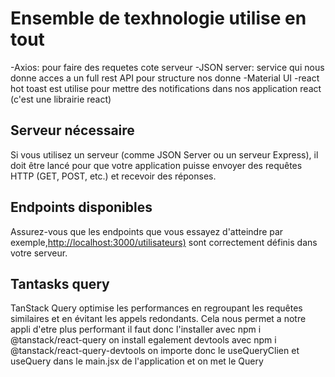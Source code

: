 
# Ensemble de texhnologie utilise en tout

-Axios: pour faire des requetes cote serveur
-JSON server: service qui nous donne acces a un full rest API pour structure nos donne
-Material UI
-react hot toast est utilise pour mettre des notifications dans nos application react (c'est une librairie react)

## Serveur nécessaire

Si vous utilisez un serveur (comme JSON Server ou un serveur Express), il doit être lancé pour que votre application puisse envoyer des requêtes HTTP (GET, POST, etc.) et recevoir des réponses.

## Endpoints disponibles

Assurez-vous que les endpoints que vous essayez d'atteindre par exemple,<http://localhost:3000/utilisateurs)> sont correctement définis dans votre serveur.

## Tantasks query

TanStack Query optimise les performances en regroupant les requêtes similaires et en évitant les appels redondants. Cela nous permet a notre appli d'etre plus performant
il faut donc l'installer avec npm i @tanstack/react-query
on install egalement devtools avec npm i @tanstack/react-query-devtools
on importe donc le useQueryClien et useQuery dans le main.jsx de l'application et on met le Query